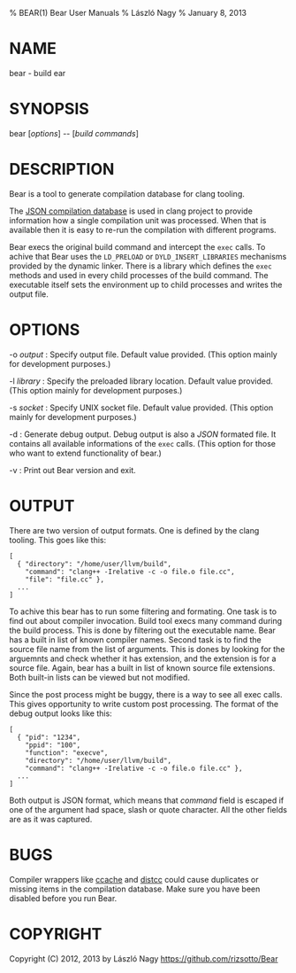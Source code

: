 % BEAR(1) Bear User Manuals
% László Nagy
% January 8, 2013

# NAME

bear - build ear

# SYNOPSIS

bear [*options*] -- [*build commands*]

# DESCRIPTION

Bear is a tool to generate compilation database for clang tooling.

The [JSON compilation database][1] is used in clang project to provide
information how a single compilation unit was processed. When that
is available then it is easy to re-run the compilation with different
programs.

Bear execs the original build command and intercept the `exec` calls.
To achive that Bear uses the `LD_PRELOAD` or `DYLD_INSERT_LIBRARIES`
mechanisms provided by the dynamic linker. There is a library which
defines the `exec` methods and used in every child processes of the
build command. The executable itself sets the environment up to child
processes and writes the output file.

# OPTIONS

-o *output*
:   Specify output file. Default value provided.
    (This option mainly for development purposes.)

-l *library*
:   Specify the preloaded library location. Default value provided.
    (This option mainly for development purposes.)

-s *socket*
:   Specify UNIX socket file. Default value provided.
    (This option mainly for development purposes.)

-d
:   Generate debug output. Debug output is also a *JSON* formated file.
    It contains all available informations of the `exec` calls.
    (This option for those who want to extend functionality of bear.)

-v
:   Print out Bear version and exit.

# OUTPUT

There are two version of output formats. One is defined by the clang
tooling. This goes like this:

    [
      { "directory": "/home/user/llvm/build",
        "command": "clang++ -Irelative -c -o file.o file.cc",
        "file": "file.cc" },
      ...
    ]

To achive this bear has to run some filtering and formating. One task
is to find out about compiler invocation. Build tool execs many command
during the build process. This is done by filtering out the executable
name. Bear has a built in list of known compiler names. Second task is
to find the source file name from the list of arguments. This is dones
by looking for the arguemnts and check whether it has extension, and
the extension is for a source file. Again, bear has a built in list of
known source file extensions. Both built-in lists can be viewed but not
modified.

Since the post process might be buggy, there is a way to see all exec
calls. This gives opportunity to write custom post processing. The format
of the debug output looks like this:

    [
      { "pid": "1234",
        "ppid": "100",
        "function": "execve",
        "directory": "/home/user/llvm/build",
        "command": "clang++ -Irelative -c -o file.o file.cc" },
      ...
    ]

Both output is JSON format, which means that *command* field is escaped
if one of the argument had space, slash or quote character. All the other
fields are as it was captured.

# BUGS

Compiler wrappers like [ccache][2] and [distcc][3] could cause duplicates
or missing items in the compilation database. Make sure you have been disabled
before you run Bear.

# COPYRIGHT

Copyright (C) 2012, 2013 by László Nagy <https://github.com/rizsotto/Bear>

[1]: http://clang.llvm.org/docs/JSONCompilationDatabase.html
[2]: http://ccache.samba.org/
[3]: http://code.google.com/p/distcc/
